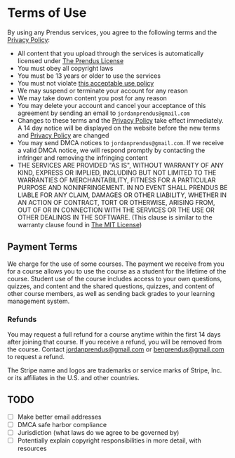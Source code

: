 # Terms of Use

By using any Prendus services, you agree to the following terms and the [Privacy Policy](https://github.com/Prendus/content/blob/master/privacy-policy.md):

* All content that you upload through the services is automatically licensed under [The Prendus License](https://github.com/Prendus/content/blob/master/the-prendus-license.md)
* You must obey all copyright laws
* You must be 13 years or older to use the services
* You must not violate [this acceptable use policy](https://github.com/graphcool/content/blob/master/static/legal/terms.md#acceptable-use-policy)
* We may suspend or terminate your account for any reason
* We may take down content you post for any reason
* You may delete your account and cancel your acceptance of this agreement by sending an email to `jordanprendus@gmail.com`
* Changes to these terms and the [Privacy Policy](https://github.com/Prendus/content/blob/master/privacy-policy.md) take effect immediately. A 14 day notice will be displayed on the website before the new terms and [Privacy Policy](https://github.com/Prendus/content/blob/master/privacy-policy.md) are changed
* You may send DMCA notices to `jordanprendus@gmail.com`. If we receive a valid DMCA notice, we will respond promptly by contacting the infringer and removing the infringing content
* THE SERVICES ARE PROVIDED "AS IS", WITHOUT WARRANTY OF ANY KIND, EXPRESS OR IMPLIED, INCLUDING BUT NOT LIMITED TO THE WARRANTIES OF MERCHANTABILITY, FITNESS FOR A PARTICULAR PURPOSE AND NONINFRINGEMENT. IN NO EVENT SHALL PRENDUS BE LIABLE FOR ANY CLAIM, DAMAGES OR OTHER LIABILITY, WHETHER IN AN ACTION OF CONTRACT, TORT OR OTHERWISE, ARISING FROM, OUT OF OR IN CONNECTION WITH THE SERVICES OR THE USE OR OTHER DEALINGS IN THE SOFTWARE. (This clause is similar to the warranty clause found in [The MIT License](https://opensource.org/licenses/MIT))

## Payment Terms

We charge for the use of some courses. The payment we receive from you for a course allows you to use the course as a student for the lifetime of the course. Student use of the course includes access to your own questions, quizzes, and content and the shared questions, quizzes, and content of other course members, as well as sending back grades to your learning management system.

### Refunds

You may request a full refund for a course anytime within the first 14 days after joining that course. If you receive a refund, you will be removed from the course. Contact jordanprendus@gmail.com or benprendus@gmail.com to request a refund.

The Stripe name and logos are trademarks or service marks of Stripe, Inc. or its affiliates in the U.S. and other countries.

## TODO

- [ ] Make better email addresses
- [ ] DMCA safe harbor compliance
- [ ] Jurisdiction (what laws do we agree to be governed by)
- [ ] Potentially explain copyright responsibilities in more detail, with resources
